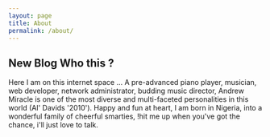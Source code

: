 ```yaml
---
layout: page
title: About
permalink: /about/
---
```


## New Blog Who this ?

Here I am on this internet space ... A pre-advanced piano player, musician, web developer, network administrator, budding music director, Andrew Miracle is one of the most diverse and multi-faceted personalities in this world (Al' Davids '2010'). Happy and fun at heart, I am born in Nigeria, into a wonderful family of cheerful smarties, !hit me up when you've got the chance, i'll just love to talk.
